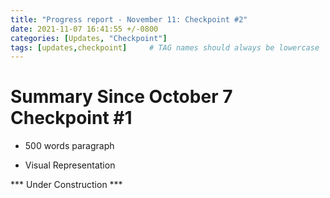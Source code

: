 ```yaml
---
title: "Progress report - November 11: Checkpoint #2"
date: 2021-11-07 16:41:55 +/-0800
categories: [Updates, "Checkpoint"]
tags: [updates,checkpoint]     # TAG names should always be lowercase
---
```


# Summary Since October 7 Checkpoint #1

- 500 words paragraph

- Visual Representation

*** Under Construction ***
